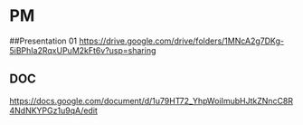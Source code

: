 # PM

##Presentation 01
https://drive.google.com/drive/folders/1MNcA2g7DKg-5iBPhIa2RqxUPuM2kFt6v?usp=sharing

## DOC

https://docs.google.com/document/d/1u79HT72_YhpWoiImubHJtkZNncC8R4NdNKYPGz1u9qA/edit
